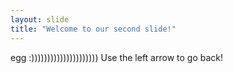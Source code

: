 ```yaml
---
layout: slide
title: "Welcome to our second slide!"
---
```

egg :)))))))))))))))))))))
Use the left arrow to go back!
